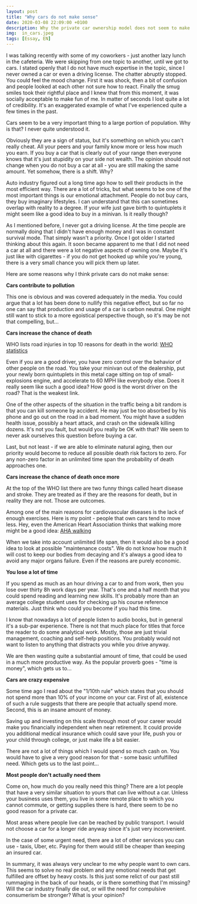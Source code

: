 ```yaml
---
layout: post
title: "Why cars do not make sense"
date: 2020-03-08 22:09:00 +0100
description: Why the private car ownership model does not seem to make sense
img:  in_cars.jpeg
tags: [Essay, EN]
---
```


I was talking recently with some of my coworkers - just another lazy lunch in the cafeteria.
We were skipping from one topic to another, until we got to cars.
I stated openly that I do not have much expertise in the topic, since I never owned a car or even a driving license.
The chatter abruptly stopped.
You could feel the mood change.
First it was shock, then a bit of confusion and people looked at each other not sure how to react.
Finally the smug smiles took their rightful place and I knew that from this moment, it was socially acceptable to make fun of me.
In matter of seconds I lost quite a lot of credibility.
It's an exaggerated example of what I've experienced quite a few times in the past.

Cars seem to be a very important thing to a large portion of population.
Why is that?
I never quite understood it.

Obviously they are a sign of status, but it's something on which you can't really cheat.
All your peers and your family know more or less how much you earn.
If you buy a car that is clearly out of your range then everyone knows that it's just stupidity on your side not wealth.
The opinion should not change when you do not buy a car at all - you are still making the same amount.
Yet somehow, there is a shift.
Why?

Auto industry figured out a long time ago how to sell their products in the most efficient way.
There are a lot of tricks, but what seems to be one of the most important things is our emotional attachment.
People do not buy cars, they buy imaginary lifestyles.
I can understand that this can sometimes overlap with reality to a degree.
If your wife just gave birth to quintuplets it might seem like a good idea to buy in a minivan.
Is it really though?

As I mentioned before, I never got a driving license.
At the time people are normally doing that I didn't have enough money and I was in constant survival mode.
That simply wasn't a priority.
Once I got older I started thinking about this again.
It soon became apparent to me that I did not need a car at all and there were a lot negative aspects of owning one.
Maybe it's just like with cigarettes - if you do not get hooked up while you're young, there is a very small chance you will pick them up later.

Here are some reasons why I think private cars do not make sense:

**Cars contribute to pollution**

This one is obvious and was covered adequately in the media.
You could argue that a lot has been done to nullify this negative effect, but so far no one can say that production and usage of a car is carbon neutral.
One might still want to stick to a more egoistical perspective though, so it's may be not that compelling, but...

**Cars increase the chance of death**

WHO lists road injuries in top 10 reasons for death in the world: [WHO statistics][who-stat]

Even if you are a good driver, you have zero control over the behavior of other people on the road.
You take your minivan out of the dealership, put your newly born quintuplets in this metal cage sitting on top of small-explosions engine, and accelerate to 60 MPH like everybody else.
Does it really seem like such a good idea?
How good is the worst driver on the road?
That is the weakest link.

One of the other aspects of the situation in the traffic being a bit random is that you can kill someone by accident.
He may just be too absorbed by his phone and go out on the road in a bad moment.
You might have a sudden health issue, possibly a heart attack, and crash on the sidewalk killing dozens.
It's not you fault, but would you really be OK with that?
We seem to never ask ourselves this question before buying a car.

Last, but not least - if we are able to eliminate natural aging, then our priority would become to reduce all possible death risk factors to zero.
For any non-zero factor in an unlimited time span the probability of death approaches one.

**Cars increase the chance of death once more**

At the top of the WHO list there are two funny things called heart disease and stroke.
They are treated as if they are the reasons for death, but in reality they are not.
Those are outcomes.

Among one of the main reasons for cardiovascular diseases is the lack of enough exercises.
Here is my point - people that own cars tend to move less.
Hey, even the American Heart Association thinks that walking more might be a good idea:
[AHA walking][us-heart]

When we take into account unlimited life span, then it would also be a good idea to look at possible "maintenance costs".
We do not know how much it will cost to keep our bodies from decaying and it's always a good idea to avoid any major organs failure.
Even if the reasons are purely economic.

**You lose a lot of time**

If you spend as much as an hour driving a car to and from work, then you lose over thirty 8h work days per year.
That's one and a half month that you could spend reading and learning new skills.
It's probably more than an average college student uses for checking up his course reference materials.
Just think who could you become if you had this time.

I know that nowadays a lot of people listen to audio books, but in general it's a sub-par experience.
There is not that much place for titles that force the reader to do some analytical work.
Mostly, those are just trivial management, coaching and self-help positions.
You probably would not want to listen to anything that distracts you while you drive anyway.

We are then wasting quite a substantial amount of time, that could be used in a much more productive way.
As the popular proverb goes - "time is money", which gets us to...

**Cars are crazy expensive**

Some time ago I read about the "1/10th rule" which states that you should not spend more than 10% of your income on your car.
First of all, existence of such a rule suggests that there are people that actually spend more.
Second, this is an insane amount of money.

Saving up and investing on this scale through most of your career would make you financially independent when near retirement.
It could provide you additional medical insurance which could save your life, push you or your child through college, or just make life a bit easier.

There are not a lot of things which I would spend so much cash on.
You would have to give a very good reason for that - some basic unfulfilled need.
Which gets us to the last point...

**Most people don't actually need them**

Come on, how much do you really need this thing?
There are a lot people that have a very similar situation to yours that can live without a car.
Unless your business uses them, you live in some remote place to which you cannot commute, or getting supplies there is hard, there seem to be no good reason for a private car.

Most areas where people live can be reached by public transport.
I would not choose a car for a longer ride anyway since it's just very inconvenient.

In the case of some urgent need, there are a lot of other services you can use - taxis, Uber, etc.
Paying for them would still be cheaper than keeping an insured car.

In summary, it was always very unclear to me why people want to own cars.
This seems to solve no real problem and any emotional needs that get fulfilled are offset by heavy costs.
Is this just some relict of our past still rummaging in the back of our heads, or is there something that I'm missing?
Will the car industry finally die out, or will the need for compulsive consumerism be stronger?
What is your opinion?

[who-stat]: https://www.who.int/news-room/fact-sheets/detail/the-top-10-causes-of-death
[us-heart]: https://www.heart.org/en/healthy-living/fitness/walking